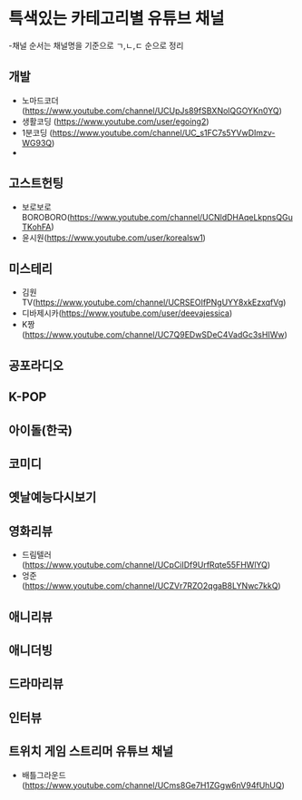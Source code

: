 # 특색있는 카테고리별 유튜브 채널

-채널 순서는 채널명을 기준으로 ㄱ,ㄴ,ㄷ 순으로 정리

## 개발

- 노마드코더(https://www.youtube.com/channel/UCUpJs89fSBXNolQGOYKn0YQ)
- 생활코딩 (https://www.youtube.com/user/egoing2)
- 1분코딩 (https://www.youtube.com/channel/UC_s1FC7s5YVwDImzv-WG93Q)
- 

## 고스트헌팅

- 보로보로 BOROBORO(https://www.youtube.com/channel/UCNldDHAqeLkpnsQGuTKohFA)
- 윤시원(https://www.youtube.com/user/korealsw1)
 
## 미스테리

- 김원TV(https://www.youtube.com/channel/UCRSEOIfPNgUYY8xkEzxqfVg)
- 디바제시카(https://www.youtube.com/user/deevajessica)
- K짱(https://www.youtube.com/channel/UC7Q9EDwSDeC4VadGc3sHIWw)

## 공포라디오

## K-POP

## 아이돌(한국)

## 코미디

## 옛날예능다시보기

## 영화리뷰
- 드림텔러 (https://www.youtube.com/channel/UCpCiIDf9UrfRqte55FHWlYQ)
- 엉준 (https://www.youtube.com/channel/UCZVr7RZO2qgaB8LYNwc7kkQ)
## 애니리뷰

## 애니더빙

## 드라마리뷰

## 인터뷰

## 트위치 게임 스트리머 유튜브 채널

- 배틀그라운드 (https://www.youtube.com/channel/UCms8Ge7H1ZGgw6nV94fUhUQ)
